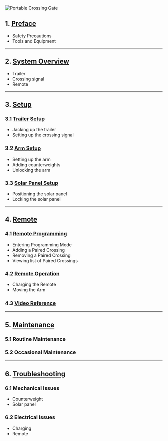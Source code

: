 ![Portable Crossing Gate](assets/Gate_Aicher_rev2.jpg)

## 1. [Preface](crossing_preface.md)
* Safety Precautions
* Tools and Equipment

---

## 2. [System Overview](crossing_overview.md)
* Trailer
* Crossing signal
* Remote

---

## 3. [Setup](crossing_setup.md)

### 3.1 [Trailer Setup](crossing_setup.md#trailer-setup)
* Jacking up the trailer
* Setting up the crossing signal
### 3.2 [Arm Setup](crossing_setup.md#arm-setup)
* Setting up the arm
* Adding counterweights
* Unlocking the arm
### 3.3 [Solar Panel Setup](crossing_setup.md#solar-panel)
* Positioning the solar panel
* Locking the solar panel

---

## 4. [Remote](crossing_remote.md)

### 4.1 [Remote Programming](crossing_remote.md#remote-programming)
* Entering Programming Mode
* Adding a Paired Crossing
* Removing a Paired Crossing
* Viewing list of Paired Crossings

### 4.2 [Remote Operation](crossing_remote.md#remote-operation)
* Charging the Remote
* Moving the Arm

### 4.3 [Video Reference](crossing_remote.md#video-reference)

---

## 5. [Maintenance](crossing_maintenance.md)

### 5.1 Routine Maintenance

### 5.2 Occasional Maintenance

---
	
## 6. [Troubleshooting](crossing_troubleshooting.md)

### 6.1 Mechanical Issues
* Counterweight
* Solar panel

### 6.2 Electrical Issues
* Charging
* Remote
